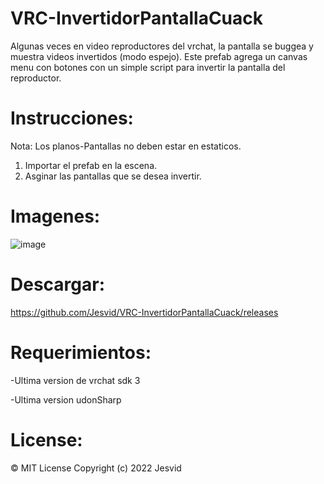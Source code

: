 # VRC-InvertidorPantallaCuack
Algunas veces en video reproductores del vrchat, la pantalla se buggea y muestra videos invertidos (modo espejo).
Este  prefab agrega un canvas menu con botones con un simple script para invertir la pantalla del reproductor.

# Instrucciones:
Nota: Los planos-Pantallas no deben estar en estaticos.
1. Importar el prefab en la escena.
2. Asginar las pantallas que se desea invertir.
 


# Imagenes:
![image](https://user-images.githubusercontent.com/52258487/149070568-842f451d-1dd0-4403-a9c3-a027365099ba.png)

# Descargar:
https://github.com/Jesvid/VRC-InvertidorPantallaCuack/releases

# Requerimientos:
-Ultima version de vrchat sdk 3

-Ultima version udonSharp

# License:
© MIT License Copyright (c) 2022 Jesvid

